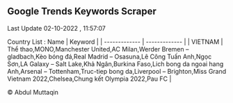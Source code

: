 

## Google Trends Keywords Scraper 
 
Last Update 02-10-2022 , 11:57:07

Country List :
 Name  | Keyword |
| ------------- | ------------- |
| VIETNAM | Thể thao,MONO,Manchester United,AC Milan,Werder Bremen – gladbach,Kèo bóng đá,Real Madrid – Osasuna,Lê Công Tuấn Anh,Ngọc Sơn,LA Galaxy – Salt Lake,Khả Ngân,Burkina Faso,Lich bong da ngoai hang Anh,Arsenal – Tottenham,Truc-tiep bong da,Liverpool – Brighton,Miss Grand Vietnam 2022,Chelsea,Chung kết Olympia 2022,Pau FC |



© Abdul Muttaqin 
